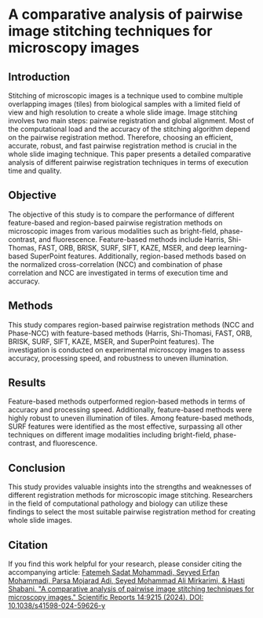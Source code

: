 # A comparative analysis of pairwise image stitching techniques for microscopy images

## Introduction
Stitching of microscopic images is a technique used to combine multiple overlapping images (tiles) from biological samples with a limited field of view and high resolution to create a whole slide image. Image stitching involves two main steps: pairwise registration and global alignment. Most of the computational load and the accuracy of the stitching algorithm depend on the pairwise registration method. Therefore, choosing an efficient, accurate, robust, and fast pairwise registration method is crucial in the whole slide imaging technique. This paper presents a detailed comparative analysis of different pairwise registration techniques in terms of execution time and quality.

## Objective
The objective of this study is to compare the performance of different feature-based and region-based pairwise registration methods on microscopic images from various modalities such as bright-field, phase-contrast, and fluorescence. Feature-based methods include Harris, Shi-Thomas, FAST, ORB, BRISK, SURF, SIFT, KAZE, MSER, and deep learning-based SuperPoint features. Additionally, region-based methods based on the normalized cross-correlation (NCC) and combination of phase correlation and NCC are investigated in terms of execution time and accuracy.

## Methods
This study compares region-based pairwise registration methods (NCC and Phase-NCC) with feature-based methods (Harris, Shi-Thomasi, FAST, ORB, BRISK, SURF, SIFT, KAZE, MSER, and SuperPoint features). The investigation is conducted on experimental microscopy images to assess accuracy, processing speed, and robustness to uneven illumination.

## Results
Feature-based methods outperformed region-based methods in terms of accuracy and processing speed. Additionally, feature-based methods were highly robust to uneven illumination of tiles. Among feature-based methods, SURF features were identified as the most effective, surpassing all other techniques on different image modalities including bright-field, phase-contrast, and fluorescence.

## Conclusion
This study provides valuable insights into the strengths and weaknesses of different registration methods for microscopic image stitching. Researchers in the field of computational pathology and biology can utilize these findings to select the most suitable pairwise registration method for creating whole slide images.

## Citation
If you find this work helpful for your research, please consider citing the accompanying article:
[Fatemeh Sadat Mohammadi, Seyyed Erfan Mohammadi, Parsa Mojarad Adi, Seyed Mohammad Ali Mirkarimi, & Hasti Shabani. "A comparative analysis of pairwise image stitching techniques for microscopy images." Scientific Reports 14:9215 (2024). DOI: 10.1038/s41598-024-59626-y](https://doi.org/10.1038/s41598-024-59626-y)
